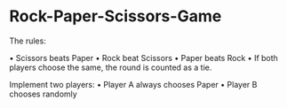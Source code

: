 # Rock-Paper-Scissors-Game
The rules:

•	Scissors beats Paper
•	Rock beat Scissors
•	Paper beats Rock
•	If both players choose the same, the round is counted as a tie.

Implement two players:
•	Player A always chooses Paper
•	Player B chooses randomly
